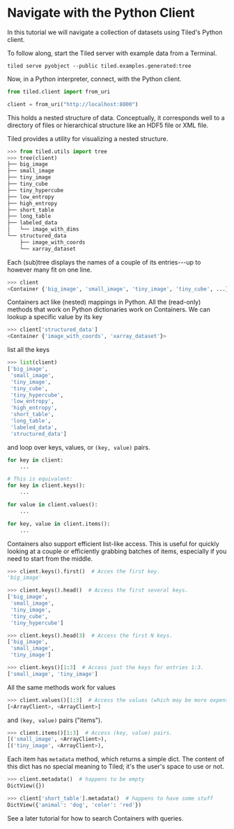 # Navigate with the Python Client

In this tutorial we will navigate a collection of datasets using Tiled's Python
client.

To follow along, start the Tiled server with example data from a Terminal.

```
tiled serve pyobject --public tiled.examples.generated:tree
```

Now, in a Python interpreter, connect, with the Python client.

```python
from tiled.client import from_uri

client = from_uri("http://localhost:8000")
```

This holds a nested structure of data. Conceptually, it corresponds well to
a directory of files or hierarchical structure like an HDF5 file or XML file.

Tiled provides a utility for visualizing a nested structure.

```python
>>> from tiled.utils import tree
>>> tree(client)
├── big_image
├── small_image
├── tiny_image
├── tiny_cube
├── tiny_hypercube
├── low_entropy
├── high_entropy
├── short_table
├── long_table
├── labeled_data
│   └── image_with_dims
└── structured_data
    ├── image_with_coords
    └── xarray_dataset
```

Each (sub)tree displays the names of a couple of its entries---up to
however many fit on one line.


```python
>>> client
<Container {'big_image', 'small_image', 'tiny_image', 'tiny_cube', ...} ~11 entries>
```

Containers act like (nested) mappings in Python. All the (read-only) methods
that work on Python dictionaries work on Containers. We can lookup a specific
value by its key

```python
>>> client['structured_data']
<Container {'image_with_coords', 'xarray_dataset'}>
```

list all the keys

```python
>>> list(client)
['big_image',
 'small_image',
 'tiny_image',
 'tiny_cube',
 'tiny_hypercube',
 'low_entropy',
 'high_entropy',
 'short_table',
 'long_table',
 'labeled_data',
 'structured_data']
```

and loop over keys, values, or ``(key, value)`` pairs.

```python
for key in client:
    ...

# This is equivalent:
for key in client.keys():
    ...

for value in client.values():
    ...

for key, value in client.items():
    ...
```

Containers also support efficient list-like access. This is useful for quickly
looking at a couple or efficiently grabbing batches of items, especially if you
need to start from the middle.

```python
>>> client.keys().first()  # Acces the first key.
'big_image'

>>> client.keys().head()  # Access the first several keys.
['big_image',
 'small_image',
 'tiny_image',
 'tiny_cube',
 'tiny_hypercube']

>>> client.keys().head(3)  # Access the first N keys.
['big_image',
 'small_image',
 'tiny_image']

>>> client.keys()[1:3]  # Access just the keys for entries 1:3.
['small_image', 'tiny_image']
```

All the same methods work for values

```python
>>> client.values()[1:3]  # Access the values (which may be more expensive).
[<ArrayClient>, <ArrayClient>]
```

and `(key, value)` pairs ("items").

```python
>>> client.items()[1:3]  # Access (key, value) pairs.
[('small_image', <ArrayClient>),
[('tiny_image', <ArrayClient>),
```

Each item has ``metadata`` method, which returns a simple dict.
The content of this dict has no special meaning to Tiled; it's the user's
space to use or not.

```python
>>> client.metadata()  # happens to be empty
DictView({})

>>> client['short_table'].metadata()  # happens to have some stuff
DictView({'animal': 'dog', 'color': 'red'})
```

See a later tutorial for how to search Containers with queries.
